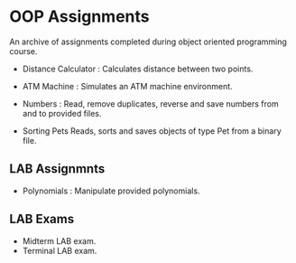 # OOP Assignments
An archive of assignments completed during object oriented programming course.

- Distance Calculator : 
  Calculates distance between two points.
  
- ATM Machine :
  Simulates an ATM machine environment.
  
- Numbers :
  Read, remove duplicates, reverse and save numbers from and to provided files.

- Sorting Pets
  Reads, sorts and saves objects of type Pet from a binary file.
  
## LAB Assignmnts
- Polynomials :
  Manipulate provided polynomials.
  
## LAB Exams
- Midterm LAB exam.
- Terminal LAB exam.

